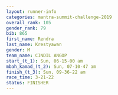 ```yaml
---
layout: runner-info 
categories: mantra-summit-challenge-2019 
overall_rank: 105
gender_rank: 79
bib: 865
first_name: Rendra
last_name: Krestyawan
gender: M
team_name: CINDIL ANGOP
start_(t_1): Sun, 06-15-00 am
mbah_kamad_(t_2): Sun, 07-10-47 am
finish_(t_3): Sun, 09-36-22 am
race_time: 3-21-22
status: FINISHER
---
```

